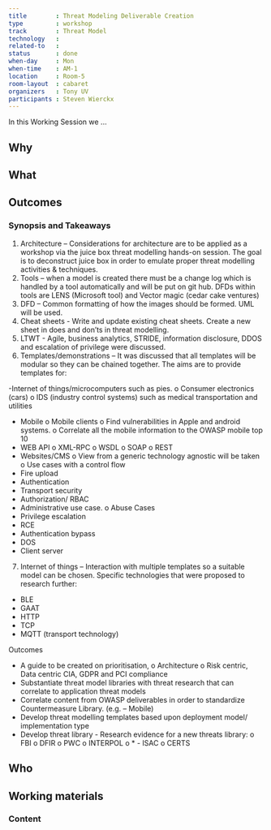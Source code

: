 ```yaml
---
title        : Threat Modeling Deliverable Creation
type         : workshop
track        : Threat Model
technology   :
related-to   :
status       : done
when-day     : Mon
when-time    : AM-1
location     : Room-5
room-layout  : cabaret
organizers   : Tony UV
participants : Steven Wierckx
---
```


In this Working Session we ...

## Why

## What

## Outcomes

### Synopsis and Takeaways

1.	Architecture – Considerations for architecture are to be applied as a workshop via the juice box threat modelling hands-on session.  The goal is to deconstruct juice box in order to emulate proper threat modelling activities & techniques.
2.	Tools – when a model is created there must be a change log which is handled by a tool automatically and will be put on git hub. DFDs within tools are LENS (Microsoft tool) and Vector magic (cedar cake ventures) 
3.	DFD – Common formatting of how the images should be formed. UML will be used. 
4.	Cheat sheets - Write and update existing cheat sheets. Create a new sheet in does and don’ts in threat modelling. 
5.	LTWT - Agile, business analytics, STRIDE, information disclosure, DDOS and escalation of privilege were discussed. 
6.	Templates/demonstrations – It was discussed that all templates will be modular so they can be chained together. The aims are to provide templates for:

-Internet of things/microcomputers such as pies.
  o	Consumer electronics (cars) 
  o	IDS (industry control systems) such as medical transportation and utilities 
-	Mobile 
  o	Mobile clients
  o	Find vulnerabilities in Apple and android systems.
  o	Correlate all the mobile information to the OWASP mobile top 10
-	WEB API
  o	XML-RPC
  o	WSDL
  o	SOAP
  o	REST
-	Websites/CMS 
  o	View from a generic technology agnostic will be taken
  o	Use cases with a control flow
-	Fire upload
-	Authentication
-	Transport security 
-	Authorization/ RBAC 
-	Administrative use case.
  o	Abuse Cases
-	Privilege escalation
-	RCE 
-	Authentication bypass
-	DOS 
-	Client server
7.	 Internet of things – Interaction with multiple templates so a suitable model can be chosen. Specific technologies that were proposed to research further:
-	BLE 
-	GAAT
-	HTTP
-	TCP
-	MQTT (transport technology)

Outcomes
-	A guide to be created on prioritisation, 
  o	Architecture
  o	Risk centric, Data centric CIA, GDPR and PCI compliance 
-	Substantiate threat model libraries with threat research that can correlate to application threat models
-	Correlate content from OWASP deliverables in order to standardize Countermeasure Library. (e.g. – Mobile)
-	Develop threat modelling templates based upon deployment model/ implementation type
-	Develop threat library - Research evidence for a new threats library:
  o	FBI
  o	DFIR
  o	PWC
  o	INTERPOL
  o	* - ISAC
  o	CERTS 

## Who

## Working materials

### Content
